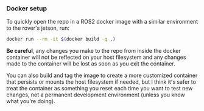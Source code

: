 ### Docker setup
To quickly open the repo in a ROS2 docker image with a similar environment to the rover's jetson, run:
```bash
docker run --rm -it $(docker build -q .)
```
**Be careful**, any changes you make to the repo from inside the docker container will not be reflected on your host filesystem and any changes made to the container will be lost as soon as you exit the container.

You can also build and tag the image to create a more customized container that persists or mounts the host filesystem if needed, but I think it's safer to treat the container as something you reset each time you want to test new changes, not a permanent development environment (unless you know what you're doing).